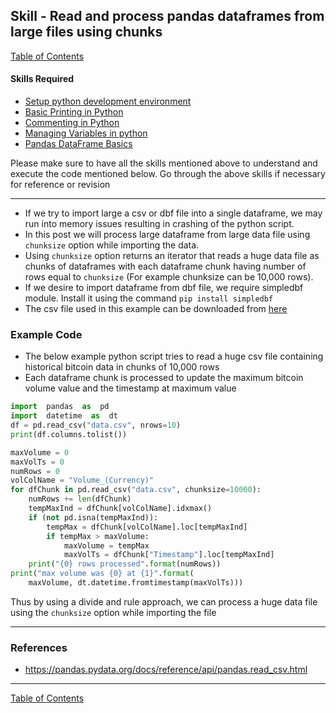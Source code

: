 ## Skill - Read and process pandas dataframes from large files using chunks
[Table of Contents](https://nagasudhir.blogspot.com/2020/04/taming-python-table-of-contents.html)

#### Skills Required
* [Setup python development environment](https://nagasudhir.blogspot.com/2020/04/setup-python-development-environment_14.html)
* [Basic Printing in Python](https://nagasudhir.blogspot.com/2020/04/basic-printing-in-python.html)
* [Commenting in Python](https://nagasudhir.blogspot.com/2020/04/comments-in-python.html)
* [Managing Variables in python](https://nagasudhir.blogspot.com/2020/04/managing-variables-in-python.html)
* [Pandas DataFrame Basics](https://nagasudhir.blogspot.com/2020/05/pandas-dataframe-basics.html)

Please make sure to have all the skills mentioned above to understand and execute the code mentioned below. Go through the above skills if necessary for reference or revision

<hr/>

* If we try to import large a csv or dbf file into a single dataframe, we may run into memory issues resulting in crashing of the python script.
* In this post we will process large dataframe from large data file using ```chunksize``` option while importing the data.
*  Using ```chunksize``` option returns an iterator that reads a huge data file as chunks of dataframes with each dataframe chunk having number of rows equal to ```chunksize``` (For example chunksize can be 10,000 rows).
* If we desire to import dataframe from dbf file, we require simpledbf module. Install it using the command `pip install simpledbf`
* The csv file used in this example can be downloaded from [here](https://www.kaggle.com/mczielinski/bitcoin-historical-data)

### Example Code
* The below example python script tries to read a huge csv file containing historical bitcoin data in chunks of 10,000 rows 
* Each dataframe chunk is processed to update the maximum bitcoin volume value and the timestamp at maximum value

```python
import  pandas  as  pd
import  datetime  as  dt
df = pd.read_csv("data.csv", nrows=10)
print(df.columns.tolist())

maxVolume = 0
maxVolTs = 0
numRows = 0
volColName = "Volume_(Currency)"
for dfChunk in pd.read_csv("data.csv", chunksize=10000):
    numRows += len(dfChunk)
    tempMaxInd = dfChunk[volColName].idxmax()
    if (not pd.isna(tempMaxInd)):
        tempMax = dfChunk[volColName].loc[tempMaxInd]
        if tempMax > maxVolume:
            maxVolume = tempMax
            maxVolTs = dfChunk["Timestamp"].loc[tempMaxInd]
    print("{0} rows processed".format(numRows))
print("max volume was {0} at {1}".format(
    maxVolume, dt.datetime.fromtimestamp(maxVolTs)))
```

Thus by using a divide and rule approach, we can process a huge data file using the ```chunksize``` option while importing the file

<hr/>

### References
* https://pandas.pydata.org/docs/reference/api/pandas.read_csv.html

<hr/>

[Table of Contents](https://nagasudhir.blogspot.com/2020/04/taming-python-table-of-contents.html)




<!--stackedit_data:
eyJoaXN0b3J5IjpbMTg4MDQyODE1MV19
-->